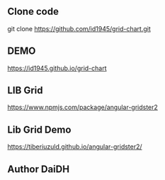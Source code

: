 ## Clone code
git clone https://github.com/id1945/grid-chart.git

## DEMO
https://id1945.github.io/grid-chart

## LIB Grid
https://www.npmjs.com/package/angular-gridster2

## Lib Grid Demo
https://tiberiuzuld.github.io/angular-gridster2/

## Author DaiDH
